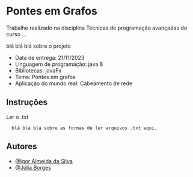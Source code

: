 
# Pontes em Grafos

Trabalho realizado na disciplina Técnicas de programação avançadas do curso ...

blá blá blá sobre o projeto

- Data de entrega: 21/11/2023
- Linguagem de programação: java 8
- Bibliotecas: javaFx
- Tema: Pontes em grafos
- Aplicação do mundo real: Cabeamento de rede


## Instruções

Ler o .txt
```http
  blá blá blá sobre as formas de ler arquivos .txt aqui.
```

## Autores

- [@Igor Almeida da Silva](https://github.com/igoralmeidadasilva)
- [@Júlia Borges](https://github.com/juliaborgess18)


